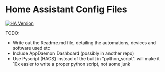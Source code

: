 # Home Assistant Config Files
[![HA Version](https://img.shields.io/badge/Running%20Home%20Asssistant-0.118.4%20-purple)](https://github.com/home-assistant/core/releases/tag/0.118.4)

TODO:
* Write out the Readme.md file, detailing the automations, devices and software used etc
* Include AppDaemon Dashboard (possibly in another repo)
* Use Pyscript (HACS) instead of the built in "python_script". will make it 10x easier to write a proper python script, not some junk
